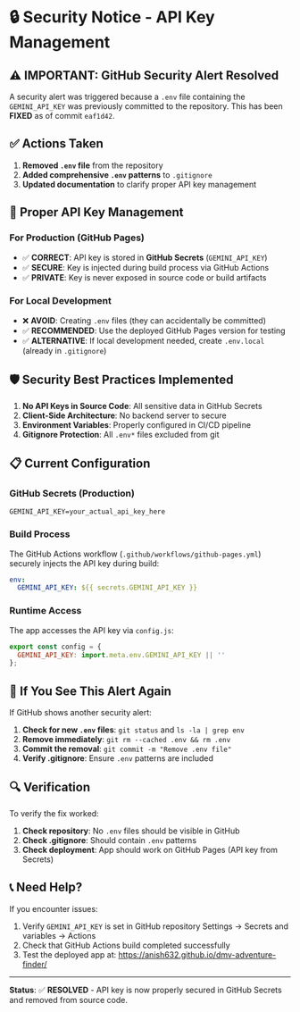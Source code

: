 # 🔒 Security Notice - API Key Management

## ⚠️ IMPORTANT: GitHub Security Alert Resolved

A security alert was triggered because a `.env` file containing the `GEMINI_API_KEY` was previously committed to the repository. This has been **FIXED** as of commit `eaf1d42`.

## ✅ Actions Taken

1. **Removed `.env` file** from the repository
2. **Added comprehensive `.env` patterns** to `.gitignore`
3. **Updated documentation** to clarify proper API key management

## 🔐 Proper API Key Management

### For Production (GitHub Pages)
- ✅ **CORRECT**: API key is stored in **GitHub Secrets** (`GEMINI_API_KEY`)
- ✅ **SECURE**: Key is injected during build process via GitHub Actions
- ✅ **PRIVATE**: Key is never exposed in source code or build artifacts

### For Local Development
- ❌ **AVOID**: Creating `.env` files (they can accidentally be committed)
- ✅ **RECOMMENDED**: Use the deployed GitHub Pages version for testing
- ✅ **ALTERNATIVE**: If local development needed, create `.env.local` (already in `.gitignore`)

## 🛡️ Security Best Practices Implemented

1. **No API Keys in Source Code**: All sensitive data in GitHub Secrets
2. **Client-Side Architecture**: No backend server to secure
3. **Environment Variables**: Properly configured in CI/CD pipeline
4. **Gitignore Protection**: All `.env*` files excluded from git

## 📋 Current Configuration

### GitHub Secrets (Production)
```
GEMINI_API_KEY=your_actual_api_key_here
```

### Build Process
The GitHub Actions workflow (`.github/workflows/github-pages.yml`) securely injects the API key during build:

```yaml
env:
  GEMINI_API_KEY: ${{ secrets.GEMINI_API_KEY }}
```

### Runtime Access
The app accesses the API key via `config.js`:

```javascript
export const config = {
  GEMINI_API_KEY: import.meta.env.GEMINI_API_KEY || ''
};
```

## 🚨 If You See This Alert Again

If GitHub shows another security alert:

1. **Check for new `.env` files**: `git status` and `ls -la | grep env`
2. **Remove immediately**: `git rm --cached .env && rm .env`
3. **Commit the removal**: `git commit -m "Remove .env file"`
4. **Verify .gitignore**: Ensure `.env` patterns are included

## 🔍 Verification

To verify the fix worked:

1. **Check repository**: No `.env` files should be visible in GitHub
2. **Check .gitignore**: Should contain `.env` patterns
3. **Check deployment**: App should work on GitHub Pages (API key from Secrets)

## 📞 Need Help?

If you encounter issues:
1. Verify `GEMINI_API_KEY` is set in GitHub repository Settings → Secrets and variables → Actions
2. Check that GitHub Actions build completed successfully
3. Test the deployed app at: https://anish632.github.io/dmv-adventure-finder/

---

**Status**: ✅ **RESOLVED** - API key is now properly secured in GitHub Secrets and removed from source code.
